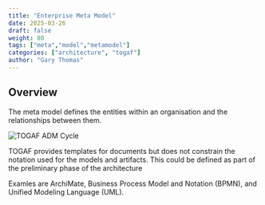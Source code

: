 ```yaml
---
title: "Enterprise Meta Model"
date: 2025-03-26
draft: false
weight: 80
tags: ["meta","model","metamodel"]
categories: ["architecture", "togaf"]
author: "Gary Thomas"
---
```


## Overview

The meta model defines the entities within an organisation and the relationships between them.

![TOGAF ADM Cycle](/images/architecture/togaf/enterpriseMetaModel.png)

TOGAF provides templates for documents but does not constrain the notation used for the models and artifacts.
This could be defined as part of the preliminary phase of the architecture

Examles are ArchiMate, Business Process Model and Notation (BPMN), and Unified Modeling Language (UML).
